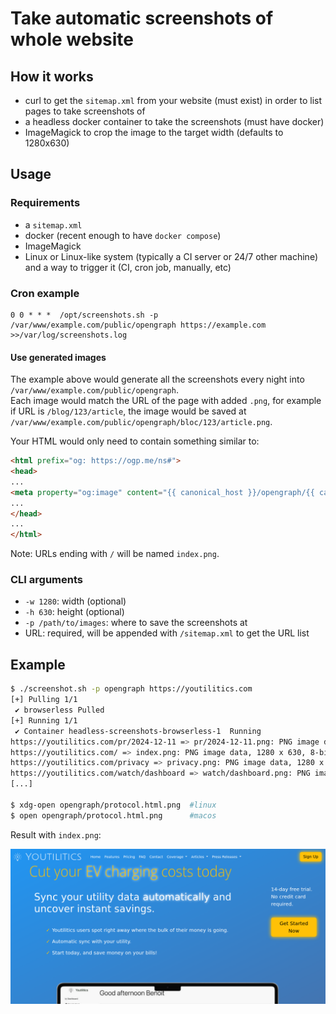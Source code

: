 # Take automatic screenshots of whole website 

## How it works

- curl to get the `sitemap.xml` from your website (must exist) in order to list pages to take screenshots of
- a headless docker container to take the screenshots (must have docker)
- ImageMagick to crop the image to the target width (defaults to 1280x630)

## Usage

### Requirements

- a `sitemap.xml`
- docker (recent enough to have `docker compose`)
- ImageMagick
- Linux or Linux-like system (typically a CI server or 24/7 other machine) and a way to trigger it (CI, cron job, manually, etc)

### Cron example

```cron
0 0 * * *  /opt/screenshots.sh -p /var/www/example.com/public/opengraph https://example.com >>/var/log/screenshots.log
```

#### Use generated images

The example above would generate all the screenshots every night into `/var/www/example.com/public/opengraph`.  
Each image would match the URL of the page with added `.png`, for example if URL is `/blog/123/article`, the image would be saved at `/var/www/example.com/public/opengraph/bloc/123/article.png`.

Your HTML would only need to contain something similar to:

```html
<html prefix="og: https://ogp.me/ns#">
<head>
...
<meta property="og:image" content="{{ canonical_host }}/opengraph/{{ canonical_path }}" />
...
</head>
...
</html>
```

Note: URLs ending with `/` will be named `index.png`.

### CLI arguments

- `-w 1280`: width (optional)
- `-h 630`: height (optional)
- `-p /path/to/images`: where to save the screenshots at
- URL: required, will be appended with `/sitemap.xml` to get the URL list

## Example

```bash
$ ./screenshot.sh -p opengraph https://youtilitics.com
[+] Pulling 1/1
 ✔ browserless Pulled                                                                                                                                                                                                                                     0.8s
[+] Running 1/1
 ✔ Container headless-screenshots-browserless-1  Running                                                                                                                                                                                                  0.0s
https://youtilitics.com/pr/2024-12-11 => pr/2024-12-11.png: PNG image data, 1280 x 630, 8-bit/color RGB, non-interlaced
https://youtilitics.com/ => index.png: PNG image data, 1280 x 630, 8-bit/color RGB, non-interlaced
https://youtilitics.com/privacy => privacy.png: PNG image data, 1280 x 630, 8-bit/color RGB, non-interlaced
https://youtilitics.com/watch/dashboard => watch/dashboard.png: PNG image data, 1280 x 630, 8-bit/color RGB, non-interlaced
[...]

$ xdg-open opengraph/protocol.html.png  #linux
$ open opengraph/protocol.html.png      #macos
```

Result with `index.png`:

![example with Youtilitics homepage](index.png "Example with Youtilitics homepage")

